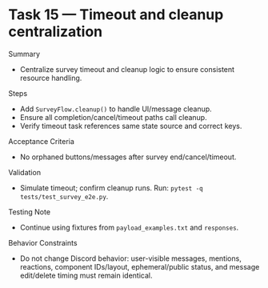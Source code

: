 # Task 15 — Timeout and cleanup centralization

Summary
- Centralize survey timeout and cleanup logic to ensure consistent resource handling.

Steps
- Add `SurveyFlow.cleanup()` to handle UI/message cleanup.
- Ensure all completion/cancel/timeout paths call cleanup.
- Verify timeout task references same state source and correct keys.

Acceptance Criteria
- No orphaned buttons/messages after survey end/cancel/timeout.

Validation
- Simulate timeout; confirm cleanup runs. Run: `pytest -q tests/test_survey_e2e.py`.

Testing Note
- Continue using fixtures from `payload_examples.txt` and `responses`.

Behavior Constraints
- Do not change Discord behavior: user-visible messages, mentions, reactions, component IDs/layout, ephemeral/public status, and message edit/delete timing must remain identical.
